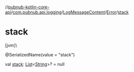 //[pubnub-kotlin-core-api](../../../../index.md)/[com.pubnub.api.logging](../../index.md)/[LogMessageContent](../index.md)/[Error](index.md)/[stack](stack.md)

# stack

[jvm]\

@SerializedName(value = &quot;stack&quot;)

val [stack](stack.md): [List](https://kotlinlang.org/api/core/kotlin-stdlib/kotlin.collections/-list/index.html)&lt;[String](https://kotlinlang.org/api/core/kotlin-stdlib/kotlin/-string/index.html)&gt;? = null
